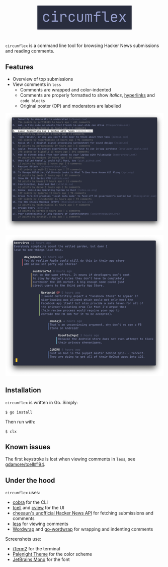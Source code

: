 <p align="center">
  <img src="images/circumflex.png" width="300" alt="^"/>
</p>

#
`circumflex` is a command line tool for browsing Hacker&nbsp;News submissions and reading comments.

## Features
- Overview of top submissions
- View comments in `less`
  * Comments are wrapped and color-indented
  * Comments are properly formatted to show *italics*, [hyperlinks](https://gist.github.com/egmontkob/eb114294efbcd5adb1944c9f3cb5feda) and `code blocks`
  * Original poster (OP) and moderators are labelled

<p align="center">
  <img src="images/mainview.png" width="700" alt="^"/>
</p>

<p align="center">
  <img src="images/comments.png" width="700" alt="^"/>
</p>

## Installation
`circumflex` is written in Go. Simply:

    $ go install

Then run with:

    $ clx

## Known issues
The first keystroke is lost when viewing comments in `less`, see [gdamore/tcell#194](https://github.com/gdamore/tcell/issues/194).

## Under the hood
`circumflex` uses:
* [cobra](https://github.com/spf13/cobra) for the CLI
* [tcell](https://github.com/gdamore/tcell) and [cview](https://gitlab.com/tslocum/cview) for the UI
* [cheeaun's unofficial Hacker News API](https://github.com/cheeaun/node-hnapi) for fetching submissions and comments
* [less](http://greenwoodsoftware.com/less/) for viewing comments
* [Wordwrap](https://github.com/eidolon/wordwrap) and [go-wordwrap](https://github.com/mitchellh/go-wordwrap) for wrapping and indenting comments

Screenshots use:
* [iTerm2](https://iterm2.com/) for the terminal
* [Palenight Theme](https://github.com/JonathanSpeek/palenight-iterm2) for the color scheme
* [JetBrains Mono](https://github.com/JetBrains/JetBrainsMono) for the font
